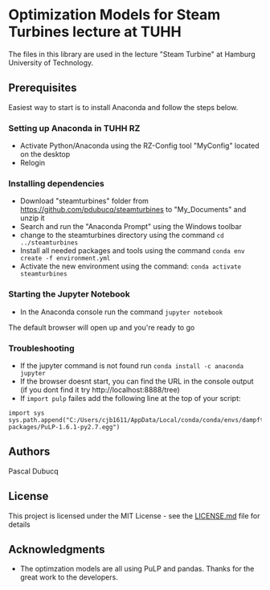 # Optimization Models for Steam Turbines lecture at TUHH

The files in this library are used in the lecture "Steam Turbine" at Hamburg University of Technology.

## Prerequisites

Easiest way to start is to install Anaconda and follow the steps below.

### Setting up Anaconda in TUHH RZ

- Activate Python/Anaconda using the RZ-Config tool "MyConfig" located on the desktop
- Relogin

### Installing dependencies

- Download "steamturbines" folder from
https://github.com/pdubucq/steamturbines to "My_Documents" and unzip it
- Search and run the "Anaconda Prompt" using the Windows toolbar
- change to the steamturbines directory using the command `cd ../steamturbines`
- Install all needed packages and tools using the command `conda env create -f environment.yml`
- Activate the new environment using the command: `conda activate steamturbines`

### Starting the Jupyter Notebook

- In the Anaconda console run the command `jupyter notebook`

The default browser will open up and you're ready to go

### Troubleshooting ###

- If the jupyter command is not found run `conda install -c anaconda jupyter` 
- If the browser doesnt start, you can find the URL in the console output (if you dont find it try http://localhost:8888/tree)
- If `import pulp` failes add the following line at the top of your script:
```
import sys
sys.path.append("C:/Users/cjb1611/AppData/Local/conda/conda/envs/dampfturbinen/Lib/site-packages/PuLP-1.6.1-py2.7.egg")
```



## Authors

Pascal Dubucq

## License

This project is licensed under the MIT License - see the [LICENSE.md](LICENSE.md) file for details

## Acknowledgments

* The optimzation models are all using PuLP and pandas. Thanks for the great work to the developers.
